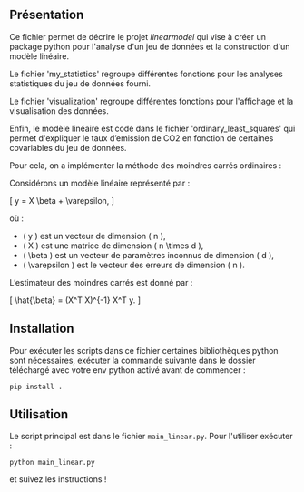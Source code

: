 ## Présentation

Ce fichier permet de décrire le projet $linearmodel$ qui vise à créer un package python pour l'analyse d'un jeu de données et la construction d'un modèle linéaire.

Le fichier 'my_statistics' regroupe différentes fonctions pour les analyses statistiques du jeu de données fourni.

Le fichier 'visualization' regroupe différentes fonctions pour l'affichage et la visualisation des données.

Enfin, le modèle linéaire est codé dans le fichier 'ordinary_least_squares' qui permet d'expliquer le taux d’emission de CO2 en fonction de certaines covariables du jeu de données.

Pour cela, on a implémenter la méthode des moindres carrés ordinaires :

Considérons un modèle linéaire représenté par :

\[
y = X \beta + \varepsilon,
\]

où :
- \( y \) est un vecteur de dimension \( n \),
- \( X \) est une matrice de dimension \( n \times d \),
- \( \beta \) est un vecteur de paramètres inconnus de dimension \( d \),
- \( \varepsilon \) est le vecteur des erreurs de dimension \( n \).

L’estimateur des moindres carrés est donné par :

\[
\hat{\beta} = (X^T X)^{-1} X^T y.
\]

## Installation

Pour exécuter les scripts dans ce fichier certaines bibliothèques python sont nécessaires, exécuter la commande suivante dans le dossier téléchargé avec votre env python activé avant de commencer :
```
pip install .
```

## Utilisation

Le script principal est dans le fichier `main_linear.py`. Pour l'utiliser exécuter :
```
python main_linear.py
```
et suivez les instructions !